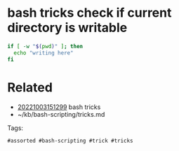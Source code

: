 # bash tricks check if current directory is writable
```bash
if [ -w "$(pwd)" ]; then
  echo "writing here"
fi
```

# Related

- [20221003151299](/zet/20221003151299/README.md) bash tricks
- ~/kb/bash-scripting/tricks.md

Tags:

    #assorted #bash-scripting #trick #tricks
